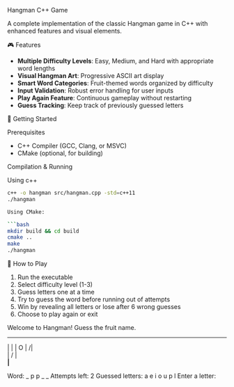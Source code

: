 Hangman C++ Game

A complete implementation of the classic Hangman game in C++ with enhanced features and visual elements.

 🎮 Features

- **Multiple Difficulty Levels**: Easy, Medium, and Hard with appropriate word lengths
- **Visual Hangman Art**: Progressive ASCII art display
- **Smart Word Categories**: Fruit-themed words organized by difficulty
- **Input Validation**: Robust error handling for user inputs
- **Play Again Feature**: Continuous gameplay without restarting
- **Guess Tracking**: Keep track of previously guessed letters

 🚀 Getting Started

 Prerequisites
- C++ Compiler (GCC, Clang, or MSVC)
- CMake (optional, for building)

 Compilation & Running

Using c++
```bash
c++ -o hangman src/hangman.cpp -std=c++11
./hangman

Using CMake:

```bash
mkdir build && cd build
cmake ..
make
./hangman
```

🎯 How to Play

1. Run the executable
2. Select difficulty level (1-3)
3. Guess letters one at a time
4. Try to guess the word before running out of attempts
5. Win by revealing all letters or lose after 6 wrong guesses
6. Choose to play again or exit

Welcome to Hangman!
Guess the fruit name.

  _____
  |   |
  |   O
  |  /|\
  |  / 
  |   
__|__

Word: _ p p _ _
Attempts left: 2
Guessed letters: a e i o u p l
Enter a letter:


